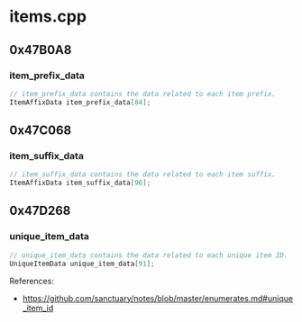 # items.cpp

## 0x47B0A8

### item_prefix_data

```c
// item_prefix_data contains the data related to each item prefix.
ItemAffixData item_prefix_data[84];
```

## 0x47C068

### item_suffix_data

```c
// item_suffix_data contains the data related to each item suffix.
ItemAffixData item_suffix_data[96];
```

## 0x47D268

### unique_item_data

```c
// unique_item_data contains the data related to each unique item ID.
UniqueItemData unique_item_data[91];
```

References:
* https://github.com/sanctuary/notes/blob/master/enumerates.md#unique_item_id
